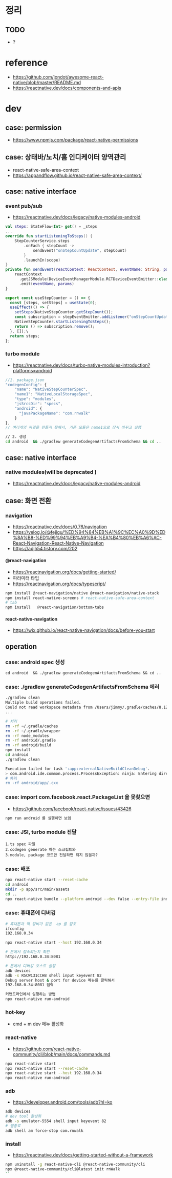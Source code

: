 # 정리

## TODO 
- ?


# reference
- https://github.com/jondot/awesome-react-native/blob/master/README.md
- https://reactnative.dev/docs/components-and-apis

# dev


## case: permission
- https://www.npmjs.com/package/react-native-permissions

## case: 상태바/노치/홈 인디케이터 양역관리
- react-native-safe-area-context
- https://appandflow.github.io/react-native-safe-area-context/

## case: native interface
### event pub/sub
- https://reactnative.dev/docs/legacy/native-modules-android
```kotlin
val steps: StateFlow<Int> get() = _steps
...
override fun startListeningToSteps() {
    StepCounterService.steps
        .onEach { stepCount ->
            sendEvent("onStepCountUpdate", stepCount)
        }
        .launchIn(scope)
}
private fun sendEvent(reactContext: ReactContext, eventName: String, params: WritableMap?) {
    reactContext
      .getJSModule(DeviceEventManagerModule.RCTDeviceEventEmitter::class.java)
      .emit(eventName, params)
}
```
```typescript
export const useStepCounter = () => {
  const [steps, setSteps] = useState(0);
  useEffect(() => {
    setSteps(NativeStepCounter.getStepCount());
    const subscription = stepEventEmitter.addListener("onStepCountUpdate", setSteps);
    NativeStepCounter.startListeningToSteps();
    return () => subscription.remove();
  }, []);\
  return steps;
};
```
### turbo module
- https://reactnative.dev/docs/turbo-native-modules-introduction?platforms=android
```js
//1. package.json
"codegenConfig": {
    "name": "NativeStepCounterSpec",
    "name1": "NativeLocalStorageSpec",
    "type": "modules",
    "jsSrcsDir": "specs",
    "android": {
      "javaPackageName": "com.rnwalk"
    }
},
// 여러개의 파일을 만들지 못해서, 기존 모듈은 name1으로 잠시 바꾸고 실행
```
```bash
// 2. 생성
cd android  && ./gradlew generateCodegenArtifactsFromSchema && cd ..
```
## case: native interface
### native modules(will be deprecated )
- https://reactnative.dev/docs/legacy/native-modules-android

## case: 화면 전환
### navigation
- https://reactnative.dev/docs/0.76/navigation
- https://velog.io/@fejigu/%ED%94%84%EB%A1%9C%EC%A0%9D%ED%8A%B8-%ED%99%94%EB%A9%B4-%EA%B4%80%EB%A6%AC-React-Navigation-React-Native-Navigation
- https://adjh54.tistory.com/202
#### @react-navigation
- https://reactnavigation.org/docs/getting-started/
- 파라미터 타입
- https://reactnavigation.org/docs/typescript/
```bash
npm install @react-navigation/native @react-navigation/native-stack
npm install react-native-screens # react-native-safe-area-context
# tab
npm install   @react-navigation/bottom-tabs
```
#### react-native-navigation
- https://wix.github.io/react-native-navigation/docs/before-you-start


## operation

### case: android spec 생성
```
cd android  && ./gradlew generateCodegenArtifactsFromSchema && cd ..
```

### case: ./gradlew generateCodegenArtifactsFromSchema 에러
```bash
./gradlew clean
Multiple build operations failed.
Could not read workspace metadata from /Users/jimmy/.gradle/caches/8.12/transforms/1067c4926bc2eeeb196be1d15e0d6dee/metadata.bin
...

# 처리
rm -rf ~/.gradle/caches
rm -rf ~/.gradle/wrapper
rm -rf node_modules
rm -rf android/.gradle
rm -rf android/build
npm install
cd android
./gradlew clean

Execution failed for task ':app:externalNativeBuildCleanDebug'.
> com.android.ide.common.process.ProcessException: ninja: Entering directory `/Users/jimmy/src/react/rnWalk/android/app/.cxx/Debug/5ov3whbx/armeabi-v7a'
# 처리
rm -rf android/app/.cxx


```

### case: import com.facebook.react.PackageList 을 못찾으면
- https://github.com/facebook/react-native/issues/43426
```bash
npm run android 를 실행하면 보임
```

### case: JSI, turbo module 전달
```
1.ts spec 파일
2.codegen generate 하는 스크립트와
3.module, package 코드만 전달하면 되지 않을까?
```

### case: 배포
```bash
npx react-native start --reset-cache
cd android
mkdir -p app/src/main/assets
cd ..
npx react-native bundle --platform android --dev false --entry-file index.js --bundle-output android/app/src/main/assets/index.android.bundle --assets-dest android/app/src/main/res/
```

### case: 휴대폰에 디버깅
```bash
# 휴대폰과 맥 장비가 같은  ap 를 참조
ifconfig
192.168.0.34

npx react-native start --host 192.168.0.34

# 폰에서 접속되는지 확인
http://192.168.0.34:8081

# 폰에서 디버깅 호스트 설정
adb devices
adb -s R5CW131CCHB shell input keyevent 82
Debug server host & port for device 메뉴를 클릭해서
192.168.0.34:8081 입력

커맨드라인에서 실행하는 방법
npx react-native run-android
```

### hot-key
- cmd + m   dev 메누 활성화

### react-native
- https://github.com/react-native-community/cli/blob/main/docs/commands.md
```bash
npx react-native start
npx react-native start --reset-cache
npx react-native start --host 192.168.0.34
npx react-native run-android
```
### adb
- https://developer.android.com/tools/adb?hl=ko
```bash
adb devices
# dev tool 활성화
adb -s emulator-5554 shell input keyevent 82
# 앱종료
adb shell am force-stop com.rnwalk
```

### install
- https://reactnative.dev/docs/getting-started-without-a-framework
```bash
npm uninstall -g react-native-cli @react-native-community/cli
npx @react-native-community/cli@latest init rnWalk
``